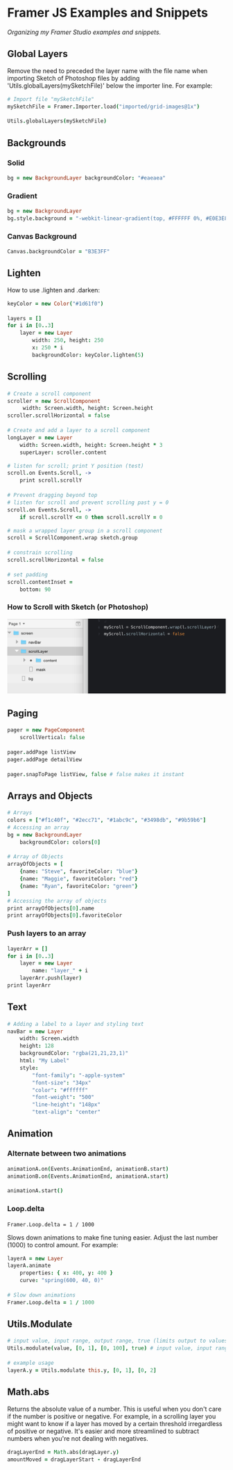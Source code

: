 # Framer JS Examples and Snippets

*Organizing my Framer Studio examples and snippets.*

## Global Layers

Remove the need to preceded the layer name with the file name when importing Sketch of Photoshop files by adding 'Utils.globalLayers(mySketchFile)' below the importer line. For example:

```coffee
# Import file "mySketchFile"
mySketchFile = Framer.Importer.load("imported/grid-images@1x")

Utils.globalLayers(mySketchFile)
```




## Backgrounds

### Solid

```coffee
bg = new BackgroundLayer backgroundColor: "#eaeaea"
```

### Gradient

```coffee
bg = new BackgroundLayer
bg.style.background = "-webkit-linear-gradient(top, #FFFFFF 0%, #E0E3E8 100%)"
```

### Canvas Background

```coffee
Canvas.backgroundColor = "B3E3FF"
```




## Lighten

How to use .lighten and .darken:

```coffee
keyColor = new Color("#1d61f0")

layers = []
for i in [0..3]
	layer = new Layer
		width: 250, height: 250
		x: 250 * i
		backgroundColor: keyColor.lighten(5)
```




## Scrolling

```coffee
# Create a scroll component
scroller = new ScrollComponent
     width: Screen.width, height: Screen.height
scroller.scrollHorizontal = false

# Create and add a layer to a scroll component
longLayer = new Layer
	width: Screen.width, height: Screen.height * 3
	superLayer: scroller.content
```

```coffee
# listen for scroll; print Y position (test)
scroll.on Events.Scroll, ->
    print scroll.scrollY

# Prevent dragging beyond top
# listen for scroll and prevent scrolling past y = 0
scroll.on Events.Scroll, ->
    if scroll.scrollY <= 0 then scroll.scrollY = 0
```

```coffee
# mask a wrapped layer group in a scroll component
scroll = ScrollComponent.wrap sketch.group

# constrain scrolling
scroll.scrollHorizontal = false

# set padding
scroll.contentInset =
    bottom: 90
```

### How to Scroll with Sketch (or Photoshop)

![Sketch Layers (left) and Framer Code (right)](Snippets/how_to_scroll.png)




## Paging

```coffee
pager = new PageComponent
	scrollVertical: false

pager.addPage listView
pager.addPage detailView

pager.snapToPage listView, false # false makes it instant
```




## Arrays and Objects

```coffee
# Arrays
colors = ["#f1c40f", "#2ecc71", "#1abc9c", "#3498db", "#9b59b6"]
# Accessing an array
bg = new BackgroundLayer
	backgroundColor: colors[0]

# Array of Objects
arrayOfObjects = [
	{name: "Steve", favoriteColor: "blue"}
	{name: "Maggie", favoriteColor: "red"}
	{name: "Ryan", favoriteColor: "green"}
]
# Accessing the array of objects
print arrayOfObjects[0].name
print arrayOfObjects[0].favoriteColor
```

### Push layers to an array
```coffee
layerArr = []
for i in [0..3]
    layer = new Layer
        name: "layer_" + i
    layerArr.push(layer)
print layerArr
```




## Text

```coffee
# Adding a label to a layer and styling text
navBar = new Layer
	width: Screen.width
	height: 128
	backgroundColor: "rgba(21,21,23,1)"
	html: "My Label"
	style:
		"font-family": "-apple-system"
		"font-size": "34px"
		"color": "#ffffff"
		"font-weight": "500"
		"line-height": "148px"
		"text-align": "center"
```




## Animation

### Alternate between two animations

```coffee
animationA.on(Events.AnimationEnd, animationB.start)
animationB.on(Events.AnimationEnd, animationA.start)

animationA.start()
```

### Loop.delta

`Framer.Loop.delta = 1 / 1000`

Slows down animations to make fine tuning easier. Adjust the last number (1000) to control amount. For example:

```coffee
layerA = new Layer
layerA.animate
	properties: { x: 400, y: 400 }
	curve: "spring(600, 40, 0)"

# Slow down animations
Framer.Loop.delta = 1 / 1000
```




## Utils.Modulate
```coffee
# input value, input range, output range, true (limits output to values set in output)
Utils.modulate(value, [0, 1], [0, 100], true) # input value, input range, output range

# example usage
layerA.y = Utils.modulate this.y, [0, 1], [0, 2]
```




## Math.abs

Returns the absolute value of a number. This is useful when you don't care if the number is positive or negative. For example, in a scrolling layer you might want to know if a layer has moved by a certain threshold irregardless of positive or negative. It's easier and more streamlined to subtract numbers when you're not dealing with negatives.

```coffee
dragLayerEnd = Math.abs(dragLayer.y)
amountMoved = dragLayerStart - dragLayerEnd
```

